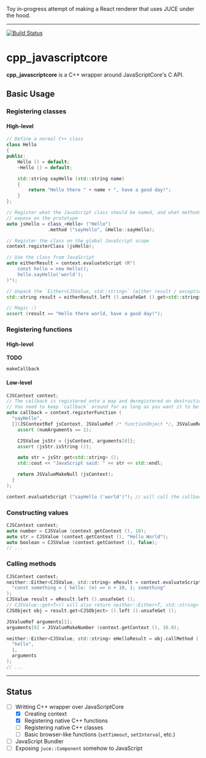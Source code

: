 Toy in-progress attempt of making a React renderer that uses JUCE under the
hood.

- - -

[![Build Status](https://travis-ci.org/yamadapc/ReactNativeJUCE-Step1.svg?branch=master)](https://travis-ci.org/yamadapc/ReactNativeJUCE-Step1)

# cpp_javascriptcore
**cpp_javascriptcore** is a C++ wrapper around JavaScriptCore's C API.

## Basic Usage

### Registering classes
#### High-level
```cpp
// Define a normal C++ class
class Hello
{
public:
    Hello () = default;
    ~Hello () = default;

    std::string sayHello (std::string name)
    {
        return "Hello there " + name + ", have a good day!";
    }
};

// Register what the JavaScript class should be named, and what methods to
// expose on the prototype
auto jsHello = class_<Hello> ("Hello")
               .method ("sayHello", &Hello::sayHello);

// Register the class on the global JavaScript scope
context.registerClass (jsHello);

// Use the class from JavaScript
auto eitherResult = context.evaluateScript (R"(
    const hello = new Hello();
    hello.sayHello('world');
)");

// Unpack the `Either<CJSValue, std::string>` (either result / exception)
std::string result = eitherResult.left ().unsafeGet ().get<std::string> ();

// Magic :)
assert (result == "Hello there world, have a good day!");
```

### Registering functions

#### High-level
**TODO**

`makeCallback`

#### Low-level

```cpp
CJSContext context;
// The callback is registered onto a map and deregistered on destruction.
// You need to keep `callback` around for as long as you want it to be available to JavaScript.
auto callback = context.registerFunction (
  "sayHello",
  [](JSContextRef jsContext, JSValueRef /* functionObject */, JSValueRef /* thisObject */, size_t numArguments, const JSValueRef arguments[], JSValueRef* /* error */) {
    assert (numArguments == 1);

    CJSValue jsStr = {jsContext, arguments[0]};
    assert (jsStr.isString ());

    auto str = jsStr.get<std::string> ();
    std::cout << "JavaScript said: " << str << std::endl;

    return JSValueMakeNull (jsContext);
  }
);

context.evaluateScript ("sayHello ('world')"); // will call the callback
```

### Constructing values
```cpp
CJSContext context;
auto number = CJSValue (context.getContext (), 10);
auto str = CJSValue (context.getContext (), "Hello World");
auto boolean = CJSValue (context.getContext (), false);
// ...
```

### Calling methods
```cpp
CJSContext context;
neither::Either<CJSValue, std::string> eResult = context.evaluateScript (
  "const something = { hello: (n) => n + 10, }; something"
);
CJSValue result = eResult.left ().unsafeGet ();
// CJSValue::get<T>() will also return neither::Either<T, std::string>
CJSObject obj = result.get<CJSObject> ().left ().unsafeGet ();

JSValueRef arguments[1];
arguments[0] = JSValueMakeNumber (context.getContext (), 10.0);

neither::Either<CJSValue, std::string> eHelloResult = obj.callMethod (
  "hello",
  1,
  arguments
);
// ...
```

- - -

## Status

- [ ] Writting C++ wrapper over JavaScriptCore
  - [x] Creating context
  - [x] Registering native C++ functions
  - [ ] Registering native C++ classes
  - [ ] Basic browser-like functions (`setTimeout`, `setInterval`, etc.)
- [ ] JavaScript Bundler
- [ ] Exposing `juce::Component` somehow to JavaScript
